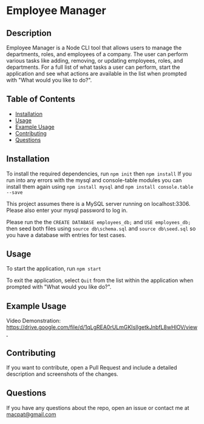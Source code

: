 # Employee Manager

## Description

Employee Manager is a Node CLI tool that allows users to manage the departments, roles, and employees of a company. The user can perform various tasks like adding, removing, or updating employees, roles, and departments. For a full list of what tasks a user can perform, start the application and see what actions are available in the list when prompted with "What would you like to do?".

## Table of Contents

- [Installation](#installation)
- [Usage](#usage)
- [Example Usage](#example-usage)
- [Contributing](#contributing)
- [Questions](#questions)

## Installation

To install the required dependencies, run `npm init` then `npm install`
If you run into any errors with the mysql and console-table modules you can install them again using `npm install mysql` and `npm install console.table --save`

This project assumes there is a MySQL server running on localhost:3306. Please also enter your mysql password to log in.


Please run the the `CREATE DATABASE employees_db;` and `USE employees_db;` then seed both files using `source db\schema.sql` and `source db\seed.sql` so you have a database with entries for test cases.

## Usage

To start the application, run `npm start`

To exit the application, select `Quit` from the list within the application when prompted with "What would you like do?".

## Example Usage

Video Demonstration: https://drive.google.com/file/d/1qLgREA0rULmGKIsIlgetkJnbfL8wHlOV/view 


## Contributing

If you want to contribute, open a Pull Request and include a detailed description and screenshots of the changes.

## Questions

If you have any questions about the repo, open an issue or contact me at macpat@gmail.com
